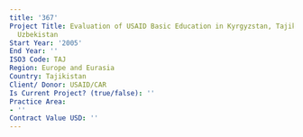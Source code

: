 ```yaml
---
title: '367'
Project Title: Evaluation of USAID Basic Education in Kyrgyzstan, Tajikistan, and
  Uzbekistan
Start Year: '2005'
End Year: ''
ISO3 Code: TAJ
Region: Europe and Eurasia
Country: Tajikistan
Client/ Donor: USAID/CAR
Is Current Project? (true/false): ''
Practice Area:
- ''
Contract Value USD: ''
---
```


